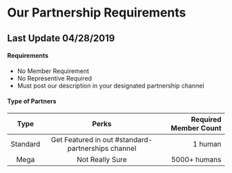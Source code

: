 # Our Partnership Requirements
## Last Update 04/28/2019

#### Requirements
- No Member Requirement
- No Representive Required
- Must post our description in your designated partnership channel

#### Type of Partners

| Type            | Perks         | Required Member Count  |
| :-------------: |:-------------:| -----:|
| Standard        | Get Featured in out #standard-partnerships channel   | 1 human |
| Mega            | Not Really Sure        | 5000+ humans |
